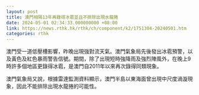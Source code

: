 ```yaml
---
layout: post
title: 澳門相隔13年再錄得冰雹並且不排除出現水龍捲
date: 2024-05-01 02:34:33.000000000 +08:00
link: https://news.rthk.hk/rthk/ch/component/k2/1751304-20240501.htm
categories: rthk
---
```


澳門受一道低壓槽影響，昨晚出現強對流天氣。澳門氣象局先後發出冰雹預警，以及黃色及紅色暴雨警告信號。期間，除了出現短時強降雨及強烈陣風外，在晚上9時許多個地區更錄得冰雹，是澳門自2011年以來再次錄得同類現象。

澳門氣象局又說，根據雷達監測資料顯示，澳門半島以東海面曾出現中尺度渦漩現象，因此不能排除出現水龍捲的可能性。
